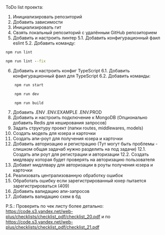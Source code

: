 ToDo list проекта:

1. Инициализировать репозиторий
2. Добавить зависимости
3. Инициализировать гит
4. Свзять локальный репозиторий с удалённым GitHub репозиторием
5. Добавить и настроить линтер
   5.1. Добавить конфигурационный фаил eslint
   5.2. Добавить команду:

```cmd
npm run lint
```

```cmd
npm run lint --fix
```

6. Добавить и настроить конфиг TypeScript
   6.1. Добавить конфигурационный фаил для TypeScript
   6.2. Добавить команды:

```cmd
	npm run start
```

```cmd
	npm run dev
```

```cmd
	npm run build
```

7. Добавить .ENV .ENV.EXAMPLE .ENV.PROD
8. Добавить и настроить подключение к MongoDB (Опционально добавить Redis для кеширования запросов)
9. Задать структуру проект (папки routes, middlewares, models)
10. Создать модель для юзера и карточки
11. Создать апи-роут для получения юзера и карточки
12. Добавить авторизацию и регистрацию (Тут могут быть проблемы - слишком общая задачаб нужно разделить на под задачи)
    12.1. Создать апи роут для регистрации и авторизации
    12.2. Создать мидлвару которая будет проверять на авторизацию пользователя
13. Добавит мидллвару для авторизации в роуты получения юзера и карточки
14. Реализовать централизованную обработку ошибок
15. Обработать ошибку если зарегистрированный юхер пытается зарегистрироваться (409)
16. Добавить валидацию апи-запросов
17. Добавить валидацию схем в бд

P.S.: Проверить по чек листу более детально:
https://code.s3.yandex.net/web-plus/checklists/checklist_pdf/checklist_20.pdf
и по
https://code.s3.yandex.net/web-plus/checklists/checklist_pdf/checklist_21.pdf
